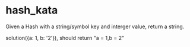 hash_kata
=========

Given a Hash with a string/symbol key and interger value, return a string.

solution({a: 1, b: '2'}), should return "a = 1,b = 2"
